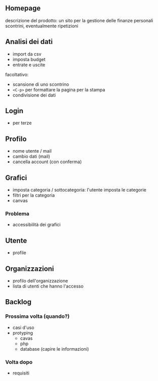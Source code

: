 ## Homepage
descrizione del prodotto: un sito per la gestione delle finanze personali
scontrini, eventualmente ripetizioni

## Analisi dei dati
- import da csv
- imposta budget
- entrate e uscite

facoltativo:
- scansione di uno scontrino
- ``<C-p>`` per formattare la pagina per la stampa
- condivisione dei dati

## Login
- per terze

## Profilo
- nome utente / mail
- cambio dati (mail)
- cancella account (con conferma)

## Grafici
- imposta categoria / sottocategoria: l'utente imposta le categorie
- filtri per la categoria
- canvas

### Problema
- accessibilità dei grafici

## Utente
- profile

## Organizzazioni
- profilo dell'organizzazione
- lista di utenti che hanno l'accesso


## Backlog

### Prossima volta (quando?)
- casi d'uso
- protyping
    - cavas
    - php
    - database (capire le informazioni)

### Volta dopo
- requisiti


